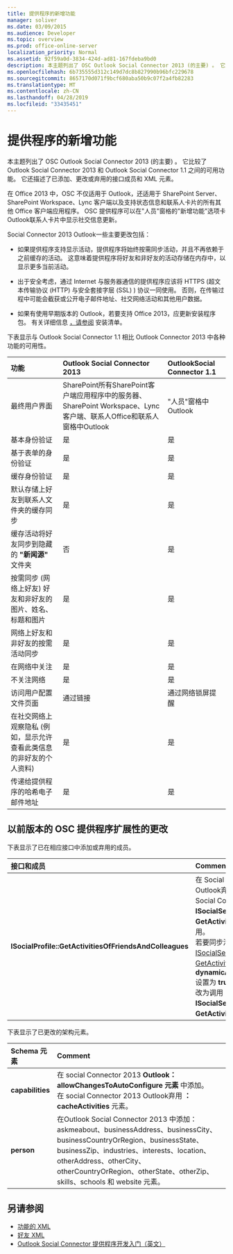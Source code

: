 ```yaml
---
title: 提供程序的新增功能
manager: soliver
ms.date: 03/09/2015
ms.audience: Developer
ms.topic: overview
ms.prod: office-online-server
localization_priority: Normal
ms.assetid: 92f59a0d-3834-424d-ad81-167fdeba9bd0
description: 本主题列出了 OSC Outlook Social Connector 2013 (的主要) 。 它比较了 Outlook Social Connector 2013 和 Outlook Social Connector 1.1 之间的可用功能。
ms.openlocfilehash: 6b735555d312c149d7dc8b827990b96bfc229678
ms.sourcegitcommit: 8657170d071f9bcf680aba50b9c07f2a4fb82283
ms.translationtype: MT
ms.contentlocale: zh-CN
ms.lasthandoff: 04/28/2019
ms.locfileid: "33435451"
---
```

# <a name="whats-new-for-providers"></a>提供程序的新增功能

本主题列出了 OSC Outlook Social Connector 2013 (的主要) 。 它比较了 Outlook Social Connector 2013 和 Outlook Social Connector 1.1 之间的可用功能。 它还描述了已添加、更改或弃用的接口成员和 XML 元素。 
  
在 Office 2013 中，OSC 不仅适用于 Outlook，还适用于 SharePoint Server、SharePoint Workspace、Lync 客户端以及支持状态信息和联系人卡片的所有其他 Office 客户端应用程序。 OSC 提供程序可以在"人员"窗格的"新增功能"选项卡Outlook联系人卡片中显示社交信息更新。 
  
Social Connector 2013 Outlook一些主要更改包括： 
  
- 如果提供程序支持显示活动，提供程序将始终按需同步活动，并且不再依赖于之前缓存的活动。 这意味着提供程序将好友和非好友的活动存储在内存中，以显示更多当前活动。
    
- 出于安全考虑，通过 Internet 与服务器通信的提供程序应该将 HTTPS (超文本传输协议 (HTTP) 与安全套接字层 (SSL) ) 协议一同使用。 否则，在传输过程中可能会截获或公开电子邮件地址、社交网络活动和其他用户数据。
    
- 如果有使用早期版本的 Outlook，若要支持 Office 2013，应更新安装程序包。 有关详细信息 [，请参阅](installation-checklist.md) 安装清单。 
    
下表显示与 Outlook Social Connector 1.1 相比 Outlook Connector 2013 中各种功能的可用性。
  
|**功能**|**Outlook Social Connector 2013**|**OutlookSocial Connector 1.1**|
|:-----|:-----|:-----|
|最终用户界面  <br/> |SharePoint所有SharePoint客户端应用程序中的服务器、SharePoint Workspace、Lync 客户端、联系人Office和联系人窗格中Outlook  <br/> |"人员"窗格中Outlook  <br/> |
|基本身份验证  <br/> |是  <br/> |是  <br/> |
|基于表单的身份验证  <br/> |是  <br/> |是  <br/> |
|缓存身份验证  <br/> |是  <br/> |是  <br/> |
|默认存储上好友到联系人文件夹的缓存同步  <br/> |是  <br/> |是  <br/> |
|缓存活动将好友同步到隐藏的 **"新闻源"** 文件夹  <br/> |否  <br/> |是  <br/> |
|按需同步 (网络上好友) 好友和非好友的图片、姓名、标题和图片  <br/> |是  <br/> |是  <br/> |
|网络上好友和非好友的按需活动同步  <br/> |是  <br/> |是  <br/> |
|在网络中关注  <br/> |是  <br/> |是  <br/> |
|不关注网络  <br/> |是  <br/> |是  <br/> |
|访问用户配置文件页面  <br/> |通过链接  <br/> |通过网络锁屏提醒  <br/> |
|在社交网络上观察隐私 (例如，显示允许查看此类信息的非好友的个人资料)   <br/> |是  <br/> |是  <br/> |
|传递给提供程序的哈希电子邮件地址  <br/> |是  <br/> |是  <br/> |

<a name="OlSocialConnector_Changes"> </a>

## <a name="changes-from-the-previous-version-of-osc-provider-extensibility"></a>以前版本的 OSC 提供程序扩展性的更改

下表显示了已在相应接口中添加或弃用的成员。
  
|**接口和成员**|**Comment**|
|:-----|:-----|
|**ISocialProfile::GetActivitiesOfFriendsAndColleagues** <br/> |在 Social Connector 2013 Outlook弃用。 请注意，自 Social Connector 1.1 起 **，ISocialSession：：GetActivities** Outlook已弃用。  <br/> 若要同步活动源，应实现 [ISocialSession2：：GetActivitiesEx](isocialsession2-getactivitiesex.md) 方法。 将 **dynamicActivitiesLookupEx** 设置为 **true**，这将提示 OSC 改为调用 **ISocialSession2：：GetActivitiesEx。**  <br/> |
   
下表显示了已更改的架构元素。
  
|**Schema 元素**|**Comment**|
|:-----|:-----|
|**capabilities** <br/> |在 social Connector 2013 **Outlook：allowChangesToAutoConfigure 元素** 中添加。  <br/> 在 social Connector 2013 Outlook弃用 **：cacheActivities** 元素。  <br/> |
|**person** <br/> |在Outlook Social Connector 2013 中添加：askmeabout、businessAddress、businessCity、businessCountryOrRegion、businessState、businessZip、industries、interests、location、otherAddress、otherCity、otherCountryOrRegion、otherState、otherZip、skills、schools 和 website 元素。                  <br/> |
   
## <a name="see-also"></a>另请参阅

- [功能的 XML](xml-for-capabilities.md)
- [好友 XML](xml-for-friends.md)
- [Outlook Social Connector 提供程序开发入门（英文）](getting-started-with-developing-an-outlook-social-connector-provider.md)

